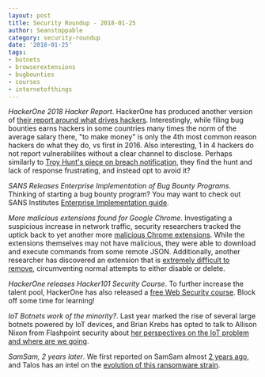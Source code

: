 ```yaml
---
layout: post
title: Security Roundup - 2018-01-25
author: Seanstoppable
category: security-roundup
date: '2018-01-25'
tags:
- botnets
- browserextensions
- bugbounties
- courses
- internetofthings
---
```


_HackerOne 2018 Hacker Report_. HackerOne has produced another version of [their
report around what drives
hackers](https://www.hackerone.com/blog/2018-Hacker-Report). Interestingly,
while filing bug bounties earns hackers in some countries many times the norm of
the average salary there, "to make money" is only the 4th most common reason
hackers do what they do, vs first in 2016. Also interesting, 1 in 4 hackers do
not report vulnerabilites without a clear channel to disclose. Perhaps similarly
to [Troy Hunt's piece on breach
notification](https://www.troyhunt.com/streamlining-data-breach-disclosures-a-step-by-step-process/),
they find the hunt and lack of response frustrating, and instead opt to avoid
it?

_SANS Releases Enterprise Implementation of Bug Bounty Programs_. Thinking of
starting a bug bounty program? You may want to check out SANS Institutes
[Enterprise Implementation
guide](https://www.sans.org/reading-room/whitepapers/application/bug-bounty-programs-enterprise-implementation-38250).

_More malicious extensions found for Google Chrome_. Investigating a suspicious
increase in network traffic, security researchers tracked the uptick back to yet
another more [malicious Chrome
extensions](https://www.icebrg.io/blog/malicious-chrome-extensions-enable-criminals-to-impact-over-half-a-million-users-and-global-businesses).
While the extensions themselves may not have malicious, they were able to
download and execute commands from some remote JSON. Additionally, another
researcher has discovered an extension that is [extremely difficult to
remove](https://arstechnica.com/information-technology/2018/01/malicious-chrome-extension-is-next-to-impossible-to-manually-remove/),
circumventing normal attempts to either disable or delete.

_HackerOne releases Hacker101 Security Course_. To further increase the talent
pool, HackerOne has also released a [free Web Security
course](https://www.hackerone.com/blog/Hacker101-Free-class-web-security-Lets-break-some-stuff).
Block off some time for learning!

_IoT Botnets work of the minority?_. Last year marked the rise of several large
botnets powered by IoT devices, and Brian Krebs has opted to talk to Allison
Nixon from Flashpoint security about [her perspectives on the IoT problem and
where are we
going](https://krebsonsecurity.com/2018/01/expert-iot-botnets-the-work-of-a-vast-minority/).

_SamSam, 2 years later_. We first reported on SamSam almost [2 years
ago](https://seanstoppable.github.io/2016/03/30/security-roundup-2016-03-30),
and Talos has an intel on the [evolution of this ransomware
strain](http://blog.talosintelligence.com/2018/01/samsam-evolution-continues-netting-over.html). 
